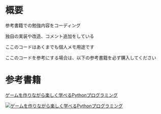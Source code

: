 # 概要

参考書籍での勉強内容をコーディング

独自の実装や改造、コメント追加をしている

ここのコードはあくまでも個人メモ用途です

ここのコードを参考にする場合は、以下の参考書籍を必ず購入してください

# 参考書籍

[ゲームを作りながら楽しく学べるPythonプログラミング](https://amzn.to/2vaQsJ6)

[![ゲームを作りながら楽しく学べるPythonプログラミング](https://images-fe.ssl-images-amazon.com/images/I/51X9S9HcZQL.jpg)](https://amzn.to/2vaQsJ6)


